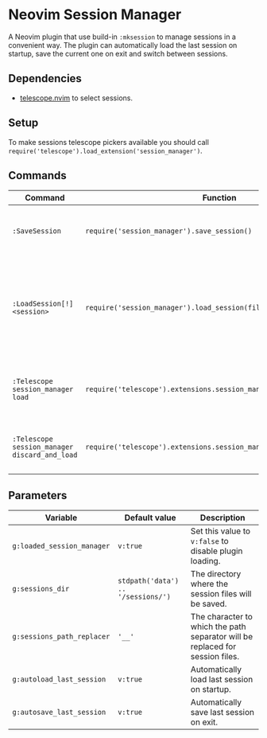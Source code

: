 # Neovim Session Manager

A Neovim plugin that use build-in `:mksession` to manage sessions in a convenient way. The plugin can automatically load the last session on startup, save the current one on exit and switch between sessions.

## Dependencies

- [telescope.nvim](https://github.com/nvim-telescope/telescope.nvim) to select sessions.

## Setup

To make sessions telescope pickers available you should call `require('telescope').load_extension('session_manager')`.

## Commands

| Command                                       | Function                                                             | Description                                                                                                               |
| --------------------------------------------- | -------------------------------------------------------------------- | ------------------------------------------------------------------------------------------------------------------------- |
| `:SaveSession`                                | `require('session_manager').save_session()`                          | Works like `:mksession`, but saves/creates session in `g:sessions_dir`.                                                   |
| `:LoadSession[!] <session>`                   | `require('session_manager').load_session(filename, save_current)`    | Will remove all buffers and `:source` specified session file. When [!] is included an existing session will not be saved. |
| `:Telescope session_manager load`             | `require('telescope').extensions.session_manager.load{}`             | Select and load a session. Use `d` in normal mode to selected session.                                                    |
| `:Telescope session_manager discard_and_load` | `require('telescope').extensions.session_manager.discard_and_load{}` | Same as the above but without saving the current session.                                                                 |

## Parameters

| Variable                   | Default value                      | Description                                                                   |
| -------------------------- | ---------------------------------- | ----------------------------------------------------------------------------- |
| `g:loaded_session_manager` | `v:true`                           | Set this value to `v:false` to disable plugin loading.                        |
| `g:sessions_dir`           | `stdpath('data') .. '/sessions/')` | The directory where the session files will be saved.                          |
| `g:sessions_path_replacer` | `'__'`                             | The character to which the path separator will be replaced for session files. |
| `g:autoload_last_session`  | `v:true`                           | Automatically load last session on startup.                                   |
| `g:autosave_last_session`  | `v:true`                           | Automatically save last session on exit.                                      |
